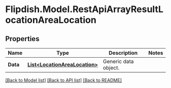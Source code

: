 # Flipdish.Model.RestApiArrayResultLocationAreaLocation
## Properties

Name | Type | Description | Notes
------------ | ------------- | ------------- | -------------
**Data** | [**List&lt;LocationAreaLocation&gt;**](LocationAreaLocation.md) | Generic data object. | 

[[Back to Model list]](../README.md#documentation-for-models) [[Back to API list]](../README.md#documentation-for-api-endpoints) [[Back to README]](../README.md)

